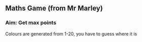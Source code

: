 ## Maths Game (from Mr Marley)

### Aim: Get max points

Colours are generated from 1-20, you have to guess where it is